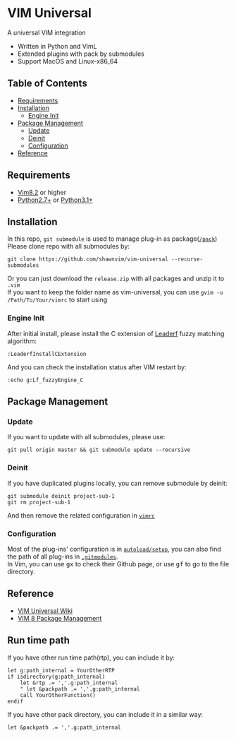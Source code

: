 # VIM Universal

A universal VIM integration

 - Written in Python and VimL
 - Extended plugins with pack by submodules
 - Support MacOS and Linux-x86_64

## Table of Contents

- [Requirements](#requirements)
- [Installation](#installation)
  - [Engine Init](#engine-init)
- [Package Management](#package-management)
  - [Update](#update)
  - [Deinit](#deinit)
  - [Configuration](#configuration)
- [Reference](#reference)
 
 
## Requirements

 - [Vim8.2](https://github.com/vim/vim) or higher
 - [Python2.7+](https://www.python.org/downloads/release/python-2718/) or [Python3.1+](https://www.python.org/downloads/)

## Installation

In this repo, `git submodule` is used to manage plug-in as package([`/pack`](https://github.com/shawnvim/vim-universal/tree/master/pack))   
Please clone repo with all submodules by:
```
git clone https://github.com/shawnvim/vim-universal --recurse-submodules
```
Or you can just download the `release.zip` with all packages and unzip it to `.vim`  
If you want to keep the folder name as vim-universal, you can use `gvim -u /Path/To/Your/vimrc` to start using

### Engine Init

After initial install, please install the C extension of [Leaderf](https://github.com/Yggdroot/LeaderF#performance) fuzzy matching algorithm:
```vim
:LeaderfInstallCExtension
```
And you can check the installation status after VIM restart by:
```vim
:echo g:Lf_fuzzyEngine_C
```  

## Package Management

### Update
If you want to update with all submodules, please use:
```
git pull origin master && git submodule update --recursive
```  

### Deinit
If you have duplicated plugins locally, you can remove submodule by deinit:
```
git submodule deinit project-sub-1
git rm project-sub-1
```
And then remove the related configuration in [`vimrc`](https://github.com/shawnvim/vim-universal/blob/master/vimrc)  

### Configuration
Most of the plug-ins' configuration is in [`autoload/setup`](https://github.com/shawnvim/vim-universal/blob/master/autoload/setup.vim), you can also find the path of all plug-ins in [`.gitmodules`](https://github.com/shawnvim/vim-universal/blob/master/.gitmodules).  
In Vim, you can use <kbd>gx</kbd> to check their Github page, or use <kbd>gf</kbd> to go to the file directory.  


## Reference
 - [VIM Universal Wiki](shawnvim.github.io/vim-universal/)
 - [VIM 8 Package Management](https://www.danielfranklin.id.au/vim-8-package-management/)



## Run time path

If you have other run time path(rtp), you can include it by:
```vim
let g:path_internal = YourOtherRTP
if isdirectory(g:path_internal)
    let &rtp .= ','.g:path_internal
    " let &packpath .= ','.g:path_internal
    call YourOtherFunction()
endif
```
If you have other pack directory, you can include it in a similar way: 
```vim
let &packpath .= ','.g:path_internal
```

